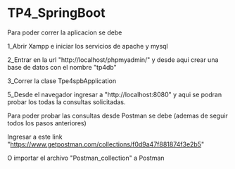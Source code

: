 # TP4_SpringBoot

Para poder correr la aplicacion se debe
 
1_Abrir Xampp e iniciar los servicios de apache y mysql

2_Entrar en la url "http://localhost/phpmyadmin/" y desde aqui crear una base de datos con el nombre "tp4db"

3_Correr la clase Tpe4spbApplication

5_Desde el navegador ingresar a "http://localhost:8080" y aqui se podran probar los todas la consultas solicitadas.

Para poder probar las consultas desde Postman se debe (ademas de seguir todos los pasos anteriores)

Ingresar a este link "https://www.getpostman.com/collections/f0d9a47f881874f3e2b5"

O importar el archivo "Postman_collection" a Postman 